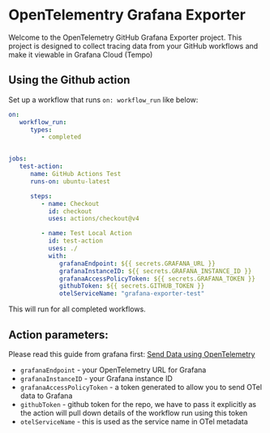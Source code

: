 # OpenTelementry Grafana Exporter

Welcome to the OpenTelemetry GitHub Grafana Exporter project. This project is designed to collect tracing data from your
GitHub workflows and make it viewable in Grafana Cloud (Tempo)

## Using the Github action

Set up a workflow that runs `on: workflow_run` like below:

```yaml
on:
   workflow_run:
      types:
         - completed


jobs:
   test-action:
      name: GitHub Actions Test
      runs-on: ubuntu-latest

      steps:
         - name: Checkout
           id: checkout
           uses: actions/checkout@v4

         - name: Test Local Action
           id: test-action
           uses: ./
           with:
              grafanaEndpoint: ${{ secrets.GRAFANA_URL }}
              grafanaInstanceID: ${{ secrets.GRAFANA_INSTANCE_ID }}
              grafanaAccessPolicyToken: ${{ secrets.GRAFANA_TOKEN }}
              githubToken: ${{ secrets.GITHUB_TOKEN }}
              otelServiceName: "grafana-exporter-test"
```

This will run for all completed workflows.

## Action parameters:

Please read this guide from grafana
first: [Send Data using OpenTelemetry](https://grafana.com/docs/grafana-cloud/send-data/otlp/send-data-otlp/)

* `grafanaEndpoint` - your OpenTelemetry URL for Grafana
* `grafanaInstanceID` - your Grafana instance ID
* `grafanaAccessPolicyToken` - a token generated to allow you to send OTel data to Grafana
* `githubToken` - github token for the repo, we have to pass it explicitly as the action will pull down details of the
  workflow run using this token
* `otelServiceName` - this is used as the service name in OTel metadata